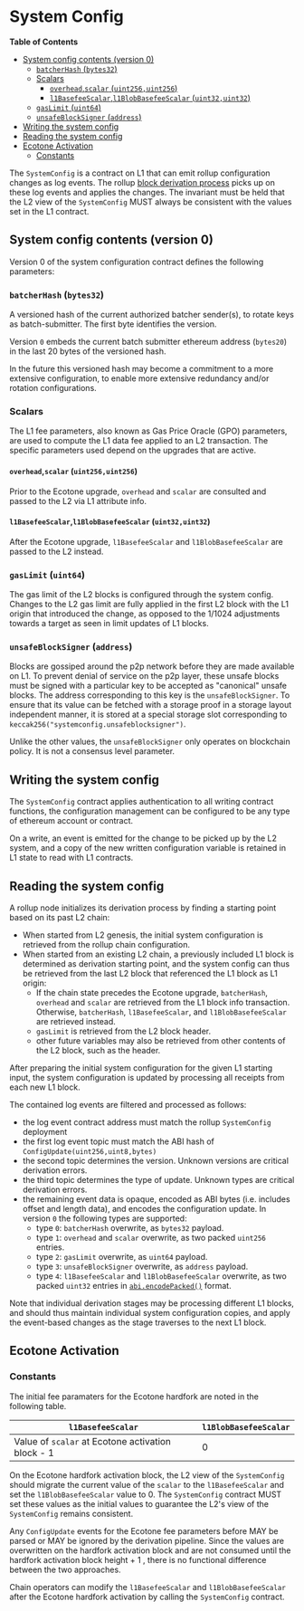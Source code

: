 # System Config

<!-- START doctoc generated TOC please keep comment here to allow auto update -->
<!-- DON'T EDIT THIS SECTION, INSTEAD RE-RUN doctoc TO UPDATE -->
**Table of Contents**

- [System config contents (version 0)](#system-config-contents-version-0)
  - [`batcherHash` (`bytes32`)](#batcherhash-bytes32)
  - [Scalars](#scalars)
    - [`overhead`,`scalar` (`uint256,uint256`)](#overheadscalar-uint256uint256)
    - [`l1BasefeeScalar`,`l1BlobBasefeeScalar` (`uint32,uint32`)](#l1basefeescalarl1blobbasefeescalar-uint32uint32)
  - [`gasLimit` (`uint64`)](#gaslimit-uint64)
  - [`unsafeBlockSigner` (`address`)](#unsafeblocksigner-address)
- [Writing the system config](#writing-the-system-config)
- [Reading the system config](#reading-the-system-config)
- [Ecotone Activation](#ecotone-activation)
  - [Constants](#constants)

<!-- END doctoc generated TOC please keep comment here to allow auto update -->

The `SystemConfig` is a contract on L1 that can emit rollup configuration changes as log events.
The rollup [block derivation process](./derivation.md) picks up on these log events and applies the changes.
The invariant must be held that the L2 view of the `SystemConfig` MUST always be consistent
with the values set in the L1 contract.

## System config contents (version 0)

Version 0 of the system configuration contract defines the following parameters:

### `batcherHash` (`bytes32`)

A versioned hash of the current authorized batcher sender(s), to rotate keys as batch-submitter.
The first byte identifies the version.

Version `0` embeds the current batch submitter ethereum address (`bytes20`) in the last 20 bytes of the versioned hash.

In the future this versioned hash may become a commitment to a more extensive configuration,
to enable more extensive redundancy and/or rotation configurations.

### Scalars

The L1 fee parameters, also known as Gas Price Oracle (GPO) parameters, are used to compute the L1
data fee applied to an L2 transaction.  The specific parameters used depend on the upgrades that
are active.

#### `overhead`,`scalar` (`uint256,uint256`)

Prior to the Ecotone upgrade, `overhead` and `scalar` are consulted and passed to the L2 via L1
attribute info.

#### `l1BasefeeScalar`,`l1BlobBasefeeScalar` (`uint32,uint32`)

After the Ecotone upgrade, `l1BasefeeScalar` and `l1BlobBasefeeScalar` are passed to the L2 instead.

### `gasLimit` (`uint64`)

The gas limit of the L2 blocks is configured through the system config.
Changes to the L2 gas limit are fully applied in the first L2 block with the L1 origin that introduced the change,
as opposed to the 1/1024 adjustments towards a target as seen in limit updates of L1 blocks.

### `unsafeBlockSigner` (`address`)

Blocks are gossiped around the p2p network before they are made available on L1.
To prevent denial of service on the p2p layer, these unsafe blocks must be
signed with a particular key to be accepted as "canonical" unsafe blocks.
The address corresponding to this key is the `unsafeBlockSigner`. To ensure
that its value can be fetched with a storage proof in a storage layout independent
manner, it is stored at a special storage slot corresponding to
`keccak256("systemconfig.unsafeblocksigner")`.

Unlike the other values, the `unsafeBlockSigner` only operates on blockchain
policy. It is not a consensus level parameter.

## Writing the system config

The `SystemConfig` contract applies authentication to all writing contract functions,
the configuration management can be configured to be any type of ethereum account or contract.

On a write, an event is emitted for the change to be picked up by the L2 system,
and a copy of the new written configuration variable is retained in L1 state to read with L1 contracts.

## Reading the system config

A rollup node initializes its derivation process by finding a starting point based on its past L2 chain:

- When started from L2 genesis, the initial system configuration is retrieved from the rollup chain configuration.
- When started from an existing L2 chain, a previously included L1 block is determined as derivation starting point,
  and the system config can thus be retrieved from the last L2 block that referenced the L1 block as L1 origin:
  - If the chain state precedes the Ecotone upgrade, `batcherHash`, `overhead` and `scalar` are
    retrieved from the L1 block info transaction. Otherwise, `batcherHash`, `l1BasefeeScalar`, and
    `l1BlobBasefeeScalar` are retrieved instead.
  - `gasLimit` is retrieved from the L2 block header.
  - other future variables may also be retrieved from other contents of the L2 block, such as the header.

After preparing the initial system configuration for the given L1 starting input,
the system configuration is updated by processing all receipts from each new L1 block.

The contained log events are filtered and processed as follows:

- the log event contract address must match the rollup `SystemConfig` deployment
- the first log event topic must match the ABI hash of `ConfigUpdate(uint256,uint8,bytes)`
- the second topic determines the version. Unknown versions are critical derivation errors.
- the third topic determines the type of update. Unknown types are critical derivation errors.
- the remaining event data is opaque, encoded as ABI bytes (i.e. includes offset and length data),
  and encodes the configuration update. In version `0` the following types are supported:
  - type `0`: `batcherHash` overwrite, as `bytes32` payload.
  - type `1`: `overhead` and `scalar` overwrite, as two packed `uint256` entries.
  - type `2`: `gasLimit` overwrite, as `uint64` payload.
  - type `3`: `unsafeBlockSigner` overwrite, as `address` payload.
  - type `4`: `l1BasefeeScalar` and `l1BlobBasefeeScalar` overwrite, as two packed `uint32`
    entries in [`abi.encodePacked()`][encodePacked] format.

[encodePacked]: https://docs.soliditylang.org/en/latest/abi-spec.html#non-standard-packed-mode

Note that individual derivation stages may be processing different L1 blocks,
and should thus maintain individual system configuration copies,
and apply the event-based changes as the stage traverses to the next L1 block.

## Ecotone Activation

### Constants

The initial fee paramaters for the Ecotone hardfork are noted in the following table.

| `l1BasefeeScalar` | `l1BlobBasefeeScalar` |
|---------------------------------------------------|---|
| Value of `scalar` at Ecotone activation block - 1 | 0 |

On the Ecotone hardfork activation block, the L2 view of the `SystemConfig` should
migrate the current value of the `scalar` to the `l1BasefeeScalar` and set the
`l1BlobBasefeeScalar` value to 0. The `SystemConfig` contract MUST set these values
as the initial values to guarantee the L2's view of the `SystemConfig` remains
consistent.

Any `ConfigUpdate` events for the Ecotone fee parameters before MAY be parsed or
MAY be ignored by the derivation pipeline. Since the values are overwritten on
the hardfork activation block and are not consumed until the hardfork activation block
height + 1 , there is no functional difference between the two approaches.

Chain operators can modify the `l1BasefeeScalar` and `l1BlobBasefeeScalar` after
the Ecotone hardfork activation by calling the `SystemConfig` contract.
